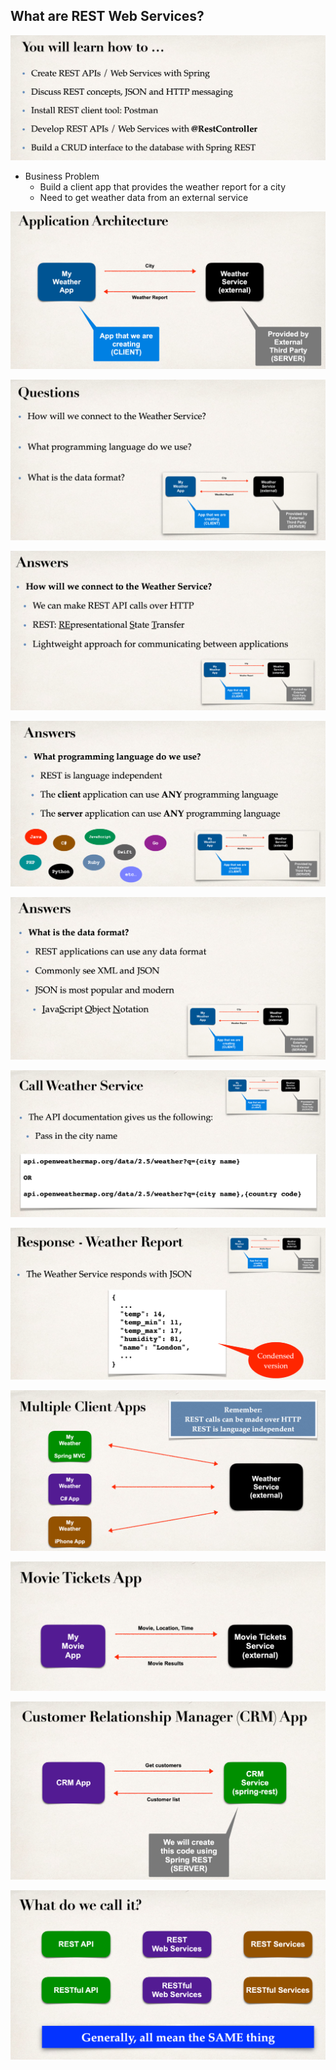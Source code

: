 ## What are REST Web Services?

![](img/2020-12-25-01-59-20.png)

- Business Problem
  - Build a client app that provides the weather report for a city
  - Need to get weather data from an external service

![](img/2020-12-25-02-09-03.png)

![](img/2020-12-25-02-09-24.png)

![](img/2020-12-25-02-09-53.png)

![](img/2020-12-25-02-10-26.png)

![](img/2020-12-25-02-11-09.png)

![](img/2020-12-25-02-11-46.png)

![](img/2020-12-25-02-12-10.png)

![](img/2020-12-25-02-12-50.png)

![](img/2020-12-25-02-13-58.png)

![](img/2020-12-25-02-14-55.png)

![](img/2020-12-25-02-15-37.png)
















